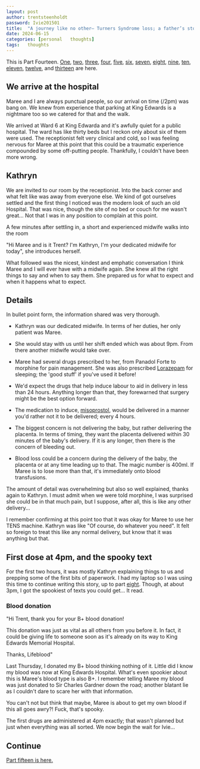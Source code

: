 ```yaml
---
layout: post
author: trentsteenholdt
password: Ivie201501
title:  "A journey like no other– Turners Syndrome loss; a father’s story #14"
date: 2024-06-15
categories: [personal   thoughts]
tags:   thoughts
---
```


This is Part Fourteen. [One](/2024/05/16/a-journey-like-no-other-turner-syndrome-loss-a-fathers-story-1/), [two](/2024/05/16/a-journey-like-no-other-turner-syndrome-loss-a-fathers-story-2/), [three](/2024/05/16/a-journey-like-no-other-turner-syndrome-loss-a-fathers-story-3/), [four](/2024/05/16/a-journey-like-no-other-turner-syndrome-loss-a-fathers-story-4/), [five](/2024/05/16/a-journey-like-no-other-turner-syndrome-loss-a-fathers-story-5/), [six](/2024/05/16/a-journey-like-no-other-turner-syndrome-loss-a-fathers-story-6/), [seven](/2024/05/16/a-journey-like-no-other-turner-syndrome-loss-a-fathers-story-7/), [eight](/2024/05/16/a-journey-like-no-other-turner-syndrome-loss-a-fathers-story-8/), [nine](/2024/05/16/a-journey-like-no-other-turner-syndrome-loss-a-fathers-story-9/), [ten](/2024/05/16/a-journey-like-no-other-turner-syndrome-loss-a-fathers-story-10/), [eleven](/2024/05/18/a-journey-like-no-other-turner-syndrome-loss-a-fathers-story-11/), [twelve](/2024/05/18/a-journey-like-no-other-turner-syndrome-loss-a-fathers-story-12/), and [thirteen](/2024/05/19/a-journey-like-no-other-turner-syndrome-loss-a-fathers-story-13/) are here.

## We arrive at the hospital

Maree and I are always punctual people, so our arrival on time (/2pm) was bang on. We knew from experience that parking at King Edwards is a nightmare too so we catered for that and the walk.

We arrived at Ward 6 at King Edwarda and it's awfully quiet for a public hospital. The ward has like thirty beds but I reckon only about six of them were used. The receptionist felt very clinical and cold, so I was feeling nervous for Maree at this point that this could be a traumatic experience compounded by some off-putting people. Thankfully, I couldn't have been more wrong.

## Kathryn

We are invited to our room by the receptionist. Into the back corner and what felt like was away from everyone else. We kind of got ourselves settled and the first thing I noticed was the modern look of such an old Hospital. That was nice, though the site of no bed or couch for me wasn't great... Not that I was in any position to complain at this point.

A few minutes after settling in, a short and experienced midwife walks into the room

"Hi Maree and is it Trent? I'm Kathryn, I'm your dedicated midwife for today", she introduces herself.

What followed was the nicest, kindest and emphatic conversation I think Maree and I will ever have with a midwife again. She knew all the right things to say and when to say them. She prepared us for what to expect and when it happens what to expect.

## Details

In bullet point form, the information shared was very thorough.

- Kathryn was our dedicated midwife. In terms of her duties, her only patient was Maree.

- She would stay with us until her shift ended which was about 9pm. From there another midwife would take over.

- Maree had several drugs prescribed to her, from Panadol Forte to morphine for pain management. She was also prescribed [Lorazepam](https://www.webmd.com/drugs/2/drug-8892-5244/lorazepam-oral/lorazepam-oral/details) for sleeping; the 'good stuff' if you've used it before!

- We'd expect the drugs that help induce labour to aid in delivery in less than 24 hours. Anything longer than that, they forewarned that surgery might be the best option forward.

- The medication to induce, [misoprostol](https://thewomens.r.worldssl.net/images/uploads/fact-sheets/Preparing-for-your-procedure-with-Misoprostol_.pdf), would be delivered in a manner you'd rather not it to be delivered; every 4 hours.

- The biggest concern is not delivering the baby, but rather delivering the placenta. In terms of timing, they want the placenta delivered within 30 minutes of the baby's delivery. If it is any longer, then there is the concern of bleeding out.

- Blood loss could be a concern during the delivery of the baby, the placenta or at any time leading up to that. The magic number is 400ml. If Maree is to lose more than that, it's immediately onto blood transfusions.

The amount of detail was overwhelming but also so well explained, thanks again to Kathryn. I must admit when we were told morphine, I was surprised she could be in that much pain, but I suppose, after all, this is like any other delivery...

I remember confirming at this point too that it was okay for Maree to use her TENS machine. Kathryn was like "Of course, do whatever you need". It felt so foreign to treat this like any normal delivery, but know that it was anything but that.

## First dose at 4pm, and the spooky text

For the first two hours, it was mostly Kathryn explaining things to us and prepping some of the first bits of paperwork. I had my laptop so I was using this time to continue writing this story, up to part [eight](/2024/05/16/a-journey-like-no-other-turner-syndrome-loss-a-fathers-story-8/). Though, at about 3pm, I got the spookiest of texts you could get... It read.

### Blood donation

"Hi Trent, thank you for your B+ blood donation!

This donation was just as vital as all others from you before it. In fact, it could be giving life to someone soon as it's already on its way to King Edwards Memorial Hospital.

Thanks, Lifeblood"

Last Thursday, I donated my B+ blood thinking nothing of it. Little did I know my blood was now at King Edwards Hospital. What's even spookier about this is Maree's blood type is also B+. I remember telling Maree my blood was just donated to Sir Charles Gardner down the road; another blatant lie as I couldn't dare to scare her with that information.

You can't not but think that maybe, Maree is about to get my own blood if this all goes awry?! Fuck, that's spooky.

The first drugs are administered at 4pm exactly; that wasn't planned but just when everything was all sorted. We now begin the wait for Ivie...

## Continue

[Part fifteen is here.](/2024/06/15/a-journey-like-no-other-turner-syndrome-loss-a-fathers-story-15/)
